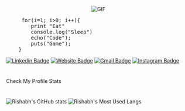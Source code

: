 
<div style="display:flex"><img style="margin:auto" alt="GIF" src="https://media.giphy.com/media/y0NFayaBeiWEU/source.gif" /></div>
<pre>
     for(i=1; i>0; i++){
        print "Eat"
        console.log("Sleep")
        echo("Code");
        puts("Game");
    }
</pre>

[![Linkedin Badge](https://img.shields.io/badge/-RishabhLinkedIn-blue?style=flat&logo=Linkedin&logoColor=white&link=https://www.linkedin.com/in/rishabhh-singh/)](https://www.linkedin.com/in/rishabhh-singh/)
[![Website Badge](https://img.shields.io/badge/-RishabhWeb-47CCCC?style=flat&logo=Google-Chrome&logoColor=white&link=http://rishabhsingh-dev.me/)](http://rishabhsingh-dev.me/)
[![Gmail Badge](https://img.shields.io/badge/-ris8645208-c14438?style=flat&logo=Gmail&logoColor=white&link=mailto:ris8645208@gmail.com)](mailto:ris8645208@gmail.com)
[![Instagram Badge](https://img.shields.io/badge/-@thefrontendrish-purple?style=flat&logo=instagram&logoColor=white&link=https://www.instagram.com/thefrontendrish/)](https://www.instagram.com/thefrontendrish/)

#
Check My Profile Stats
#
![Rishabh's GitHub stats](https://github-readme-stats.vercel.app/api?username=thisisrishabh22&show_icons=true&theme=radical&count_private=true)
![Rishabh's Most Used Langs](https://github-readme-stats.vercel.app/api/top-langs/?username=thisisrishabh22&langs_count=8&theme=radical&layout=compact)
